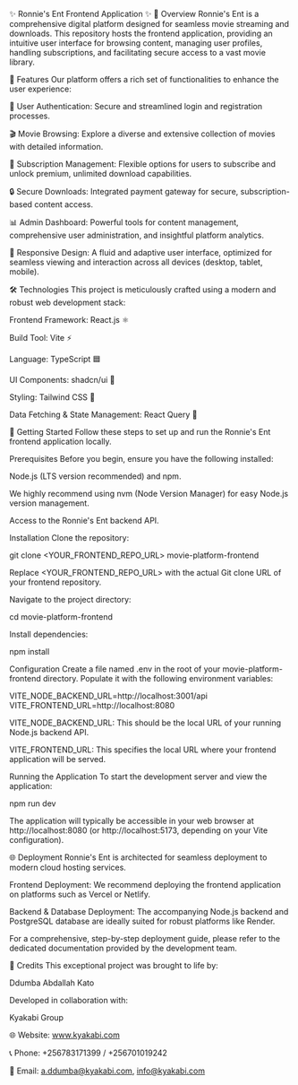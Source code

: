 ✨ Ronnie's Ent Frontend Application ✨
🚀 Overview
Ronnie's Ent is a comprehensive digital platform designed for seamless movie streaming and downloads. This repository hosts the frontend application, providing an intuitive user interface for browsing content, managing user profiles, handling subscriptions, and facilitating secure access to a vast movie library.

🌟 Features
Our platform offers a rich set of functionalities to enhance the user experience:

🔐 User Authentication: Secure and streamlined login and registration processes.

🎬 Movie Browsing: Explore a diverse and extensive collection of movies with detailed information.

👑 Subscription Management: Flexible options for users to subscribe and unlock premium, unlimited download capabilities.

🔒 Secure Downloads: Integrated payment gateway for secure, subscription-based content access.

📊 Admin Dashboard: Powerful tools for content management, comprehensive user administration, and insightful platform analytics.

📱 Responsive Design: A fluid and adaptive user interface, optimized for seamless viewing and interaction across all devices (desktop, tablet, mobile).

🛠️ Technologies
This project is meticulously crafted using a modern and robust web development stack:

Frontend Framework: React.js ⚛️

Build Tool: Vite ⚡

Language: TypeScript 🟦

UI Components: shadcn/ui 🎨

Styling: Tailwind CSS 💨

Data Fetching & State Management: React Query 🔄

🚀 Getting Started
Follow these steps to set up and run the Ronnie's Ent frontend application locally.

Prerequisites
Before you begin, ensure you have the following installed:

Node.js (LTS version recommended) and npm.

We highly recommend using nvm (Node Version Manager) for easy Node.js version management.

Access to the Ronnie's Ent backend API.

Installation
Clone the repository:

git clone <YOUR_FRONTEND_REPO_URL> movie-platform-frontend

Replace <YOUR_FRONTEND_REPO_URL> with the actual Git clone URL of your frontend repository.

Navigate to the project directory:

cd movie-platform-frontend

Install dependencies:

npm install

Configuration
Create a file named .env in the root of your movie-platform-frontend directory. Populate it with the following environment variables:

VITE_NODE_BACKEND_URL=http://localhost:3001/api
VITE_FRONTEND_URL=http://localhost:8080

VITE_NODE_BACKEND_URL: This should be the local URL of your running Node.js backend API.

VITE_FRONTEND_URL: This specifies the local URL where your frontend application will be served.

Running the Application
To start the development server and view the application:

npm run dev

The application will typically be accessible in your web browser at http://localhost:8080 (or http://localhost:5173, depending on your Vite configuration).

🌐 Deployment
Ronnie's Ent is architected for seamless deployment to modern cloud hosting services.

Frontend Deployment: We recommend deploying the frontend application on platforms such as Vercel or Netlify.

Backend & Database Deployment: The accompanying Node.js backend and PostgreSQL database are ideally suited for robust platforms like Render.

For a comprehensive, step-by-step deployment guide, please refer to the dedicated documentation provided by the development team.

🤝 Credits
This exceptional project was brought to life by:

Ddumba Abdallah Kato

Developed in collaboration with:

Kyakabi Group

🌐 Website: www.kyakabi.com

📞 Phone: +256783171399 / +256701019242

📧 Email: a.ddumba@kyakabi.com, info@kyakabi.com